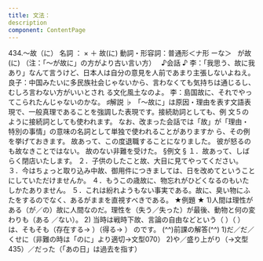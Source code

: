 ```yaml
---
title: 文法：
description
component: ContentPage
---
```



434.～故（に）
名詞 ： × ＋ 故(に)
動詞・形容詞：普通形＜ナ形 ーな＞   が故(に)
（注：「～が故に」の方がより古い言い方）  
♪会話 ♪
李：「我思う、故に我あり」なんて言うけど、日本人は自分の意見を人前であまり主張しないよねえ。
良子：中国みたいに多民族社会じゃないから、言わなくても気持ちは通じるし、むしろ言わない方がいいとされ る文化風土なのよ。
李：島国故に、それでやってこられたんじゃないのかな。
♯解説 ♭
「～故に」は原因・理由を表す文語表現で、一般真理であることを強調した表現です。接続助詞としても、例 文５のように接続詞としても使われます。
なお、改まった会話では「故」が「理由・特別の事情」の意味の名詞として単独で使われることがありますか
ら、その例を挙げておきます。
故あって、この度退職することになりました。
彼が怒るのも故なきことではない。
故のない非難を受けた。
§例文 §
１．故あって、しばらく閉店いたします。
２．子供のしたこと故、大目に見てやってください。
３．今はちょっと取り込み中故、御用件につきましては、日を改めてということにしていただけませんか。
４．もうこの歳故に、物忘れがひどくなるのもいたしかたありません。
５．これは紛れようもない事実である。故に、臭い物にふたをするのでなく、あるがままを直視すべきである。
★例題 ★
1)人間は理性がある（が／の）故に人間なのだ。理性を（失う／失った）が最後、動物と何の変わりも（ある
／ない）。
2) 当時は戦時下故、言論の自由などという（ ）（ ）は、そもそも（存在する→ ）（得る→ ）
のです。
(^^)前課の解答(^^)
1)だ／だ／くせに（非難の時は「のに」より適切→文型070）
2)や／盛り上がり（→文型435）／だった（「あの日」は過去を指す）
